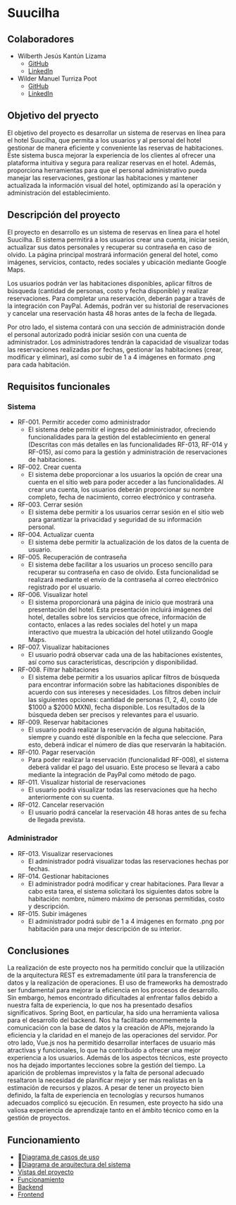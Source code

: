 # Suucilha

## Colaboradores
- Wilberth Jesús Kantún Lizama
  - [GitHub](https://github.com/WilberthKantun) 
  - [LinkedIn](https://www.linkedin.com/in/wilberth-kant%C3%BAn-7a4470240/) 
- Wilder Manuel Turriza Poot 
  - [GitHub](https://github.com/WilderTurriza)
  - [LinkedIn](https://www.linkedin.com/in/wilder-turriza/)

## Objetivo del pryecto

El objetivo del proyecto es desarrollar un sistema de reservas en línea para el hotel Suucilha, que permita a los usuarios y al personal del hotel gestionar de manera eficiente y conveniente las reservas de habitaciones. Este sistema busca mejorar la experiencia de los clientes al ofrecer una plataforma intuitiva y segura para realizar reservas en el hotel. Además, proporciona herramientas para que el personal administrativo pueda manejar las reservaciones, gestionar las habitaciones y mantener actualizada la información visual del hotel, optimizando así la operación y administración del establecimiento.

## Descripción del proyecto

El proyecto en desarrollo es un sistema de reservas en línea para el hotel Suucilha. El sistema permitirá a los usuarios crear una cuenta, iniciar sesión, actualizar sus datos personales y recuperar su contraseña en caso de olvido. La página principal mostrará información general del hotel, como imágenes, servicios, contacto, redes sociales y ubicación mediante Google Maps.

Los usuarios podrán ver las habitaciones disponibles, aplicar filtros de búsqueda (cantidad de personas, costo y fecha disponible) y realizar reservaciones. Para completar una reservación, deberán pagar a través de la integración con PayPal. Además, podrán ver su historial de reservaciones y cancelar una reservación hasta 48 horas antes de la fecha de llegada.

Por otro lado, el sistema contará con una sección de administración donde el personal autorizado podrá iniciar sesión con una cuenta de administrador. Los administradores tendrán la capacidad de visualizar todas las reservaciones realizadas por fechas, gestionar las habitaciones (crear, modificar y eliminar), así como subir de 1 a 4 imágenes en formato .png para cada habitación.

## Requisitos funcionales
### Sistema
- RF-001. Permitir acceder como administrador
  - El sistema debe permitir el ingreso del administrador, ofreciendo funcionalidades para la gestión del establecimiento en general (Descritas con más detalles en las funcionalidades RF-013, RF-014 y RF-015), así como para la gestión y administración de reservaciones de habitaciones.
- RF-002. Crear cuenta
  - El sistema debe proporcionar a los usuarios la opción de crear una cuenta en el sitio web para poder acceder a las funcionalidades. Al crear una cuenta, los usuarios deberán proporcionar su nombre completo, fecha de nacimiento, correo electrónico y contraseña.
- RF-003. Cerrar sesión
   - El sistema debe permitir a los usuarios cerrar sesión en el sitio web para garantizar la privacidad y seguridad de su información personal.
- RF-004. Actualizar cuenta
   - El sistema debe permitir la actualización de los datos de la cuenta de usuario.
- RF-005. Recuperación de contraseña
   - El sistema debe facilitar a los usuarios un proceso sencillo para recuperar su contraseña en caso de olvido. Esta funcionalidad se realizará mediante el envío de la contraseña al correo electrónico registrado por el usuario.
- RF-006. Visualizar hotel
   - El sistema proporcionará una página de inicio que mostrará una presentación del hotel. Esta presentación incluirá imágenes del hotel, detalles sobre los servicios que ofrece, información de contacto, enlaces a las redes sociales del hotel y un mapa interactivo que muestra la ubicación del hotel utilizando Google Maps.
- RF-007. Visualizar habitaciones
   - El usuario podrá observar cada una de las habitaciones existentes, así como sus características, descripción y disponibilidad.
- RF-008. Filtrar habitaciones
  - El sistema debe permitir a los usuarios aplicar filtros de búsqueda para encontrar información sobre las habitaciones disponibles de acuerdo con sus intereses y necesidades. Los filtros deben incluir las siguientes opciones: cantidad de personas (1, 2, 4), costo (de $1000 a $2000 MXN), fecha disponible. Los resultados de la búsqueda deben ser precisos y relevantes para el usuario.
- RF-009. Reservar habitaciones
  - El usuario podrá realizar la reservación de alguna habitación, siempre y cuando esté disponible en la fecha que seleccione. Para esto, deberá indicar el número de días que reservarán la habitación.
- RF-010. Pagar reservación
  - Para poder realizar la reservación (funcionalidad RF-008), el sistema deberá validar el pago del usuario. Este proceso se llevará a cabo mediante la integración de PayPal como método de pago.
- RF-011. Visualizar historial de reservaciones
  - El usuario podrá visualizar todas las reservaciones que ha hecho anteriormente con su cuenta. 
- RF-012. Cancelar reservación
  - El usuario podrá cancelar la reservación 48 horas antes de su fecha de llegada prevista.
### Administrador
- RF-013. Visualizar reservaciones
  - El administrador podrá visualizar todas las reservaciones hechas por fechas. 
- RF-014. Gestionar habitaciones
  - El administrador podrá modificar y crear habitaciones. Para llevar a cabo esta tarea, el sistema solicitará los siguientes datos sobre la habitación: nombre, número máximo de personas permitidas, costo y descripción.
- RF-015. Subir imágenes
  - El administrador podrá subir de 1 a 4 imágenes en formato .png por habitación para una mejor descripción de su interior.

## Conclusiones
La realización de este proyecto nos ha permitido concluir que la utilización de la arquitectura REST es extremadamente útil para la transferencia de datos y la realización de operaciones. El uso de frameworks ha demostrado ser fundamental para mejorar la eficiencia en los procesos de desarrollo. Sin embargo, hemos encontrado dificultades al enfrentar fallos debido a nuestra falta de experiencia, lo que nos ha presentado desafíos significativos.
Spring Boot, en particular, ha sido una herramienta valiosa para el desarrollo del backend. Nos ha facilitado enormemente la comunicación con la base de datos y la creación de APIs, mejorando la eficiencia y la claridad en el manejo de las operaciones del servidor. Por otro lado, Vue.js nos ha permitido desarrollar interfaces de usuario más atractivas y funcionales, lo que ha contribuido a ofrecer una mejor experiencia a los usuarios.
Además de los aspectos técnicos, este proyecto nos ha dejado importantes lecciones sobre la gestión del tiempo. La aparición de problemas imprevistos y la falta de personal adecuado resaltaron la necesidad de planificar mejor y ser más realistas en la estimación de recursos y plazos. A pesar de tener un proyecto bien definido, la falta de experiencia en tecnologías y recursos humanos adecuados complicó su ejecución. En resumen, este proyecto ha sido una valiosa experiencia de aprendizaje tanto en el ámbito técnico como en la gestión de proyectos.

## Funcionamiento

- 📄[Diagrama de casos de uso](https://github.com/WilberthKantun/suucilha/assets/91703671/98d27afc-60ef-4d72-a179-c17287ad3d73)
- 📄[Diagrama de arquitectura del sistema](https://github.com/WilberthKantun/suucilha/assets/91703671/ccd5241b-74fb-4406-8454-2667ccf69c60)
- [Vistas del proyecto](https://www.figma.com/file/s0qiAiUykWXrqAIbV1AL9c/Untitled?type=design&node-id=0%3A1&mode=design&t=l4ZJP74EuBgggAQE-1)
- [Funcionamiento](https://github.com/WilberthKantun/suucilha/funcionamiento)
- [Backend](https://github.com/WilderTurriza/Suucilha-backend)
- [Frontend](https://github.com/WilberthKantun/suucilha)
